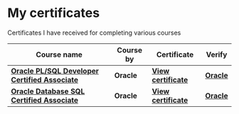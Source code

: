 # My certificates
Certificates I have received for completing various courses

Course name | Course by | Certificate                                       | Verify
------------|----------------|---------------------------------------------------|----|
[**Oracle PL/SQL Developer Certified Associate**](https://learn.oracle.com/ols/learning-path/become-a-oracle-plsql-developer-certified-associate/55627/55622) | **Oracle** | [**View certificate**](./certificates/OCAplsql.png) | [**Oracle**](https://www.credly.com/badges/0afdc464-1d4f-4208-b60a-ba355c51addf/public_url)
[**Oracle Database SQL Certified Associate**](https://learn.oracle.com/ols/learning-path/become-a-oracle-sql-certified-associate/55319/55322) | **Oracle** | [**View certificate**](./certificates/ocasql.png) | [**Oracle**](https://www.credly.com/badges/0d4a4f3b-26e2-4c08-9750-0d6ca294b408/public_url)
